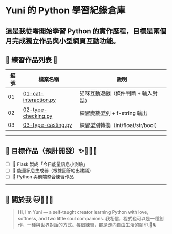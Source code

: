 # Yuni 的 Python 學習紀錄倉庫
這是我從零開始學習 Python 的實作歷程，目標是兩個月完成獨立作品與小型網頁互動功能。
---
## 📘 練習作品列表 📝

| 編號 | 檔案名稱 | 說明 |
|------|-----------|------|
| 01 | [01-cat-interaction.py](cat.py) | 猫咪互動遊戲（條件判斷 + 輸入對話） |
| 02 | [02-type-checking.py](02-type-checking.py) | 練習變數型別 + f-string 輸出 |
| 03 | [03-type-casting.py](03-type-casting.py) | 練習型別轉換（int/float/str/bool） |

---

## 🔨 目標作品（預計開發）✨👩🏻‍💻

- [ ] 🧪 Flask 製成「今日能量訊息小測驗」
- [ ] 🔮 能量訊息生成器（根據回答給出建議）
- [ ] 🐍 Python 與前端整合練習作品

---

## 🐾 關於我 🐱👩🏻‍💻

> Hi, I'm Yuni — a self-taught creator learning Python with love, softness, and two little soul companions. 
我相信，程式也可以是一種創作，一種與世界對話的方式。每個練習，都是走向自由生活的腳印.🐾🐈
